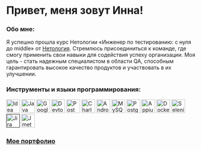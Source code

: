 # Привет, меня зовут Инна!

### Обо мне: 
Я успешно прошла курс Нетологии «Инженер по тестированию: с нуля до middle» от [Нетология](https://netology.ru/). Стремлюсь присоединиться к команде, где смогу применить свои навыки для содействия успеху организации. Моя цель - стать надежным специалистом в области QA, способным гарантировать высокое качество продуктов и участвовать в их улучшении.


 ### Инструменты и языки программирования:
<p align="left"> 

  <a href="https://www.jetbrains.com/idea/" target="_blank" rel="noreferrer"><img src="https://u.netology.ru/backend/uploads/page_assets/images/file/46323/tools_IntelliJ_IDEA_color.png" width="36" height="36" alt="Idea" /></a>
  <a href="https://www.java.com/ru/" target="_blank" rel="noreferrer"><img src="https://camo.githubusercontent.com/27cae08cc74fe15fa6df3fd9945581a6b798aa911b071d5d1343cb03a75323ce/68747470733a2f2f63646e2e776f726c64766563746f726c6f676f2e636f6d2f6c6f676f732f6a6176612d342e737667" width="36" height="36" alt="Java" /></a>
  <a href="https://docs.google.com/" target="_blank" rel="noreferrer"><img src="https://cdn-icons-png.flaticon.com/512/5968/5968557.png" width="36" height="36" alt="Google Sheets" /></a>
  <a><img src="https://d33wubrfki0l68.cloudfront.net/38b5c953a4667366685d55db55d057c86db1fc54/a0fdc/static/acae6b24d940347661ca901ea07f47c1/chrome-dev-logo-icon.png" width="36" height="36" alt="Devtools" /></a>
  <a href="https://www.postman.com/" target="_blank" rel="noreferrer"><img src="https://seeklogo.com/images/P/postman-logo-0087CA0D15-seeklogo.com.png" title="postman" width="36" height="36" alt="Postman" /></a>
  <a href="https://www.charlesproxy.com/" target="_blank" rel="noreferrer"><img src="https://davidwalsh.name/demo/charlesproxyicon.svg" width="36" height="36" alt="Charles" /></a>
  <a href="https://developer.android.com/studio/" target="_blank" rel="noreferrer"><img src="https://cdn.icon-icons.com/icons2/3053/PNG/512/android_studio_alt_macos_bigsur_icon_190394.png" width="36" height="36" alt="Android Studio" /></a>
  <a href="https://www.mysql.com/" target="_blank" rel="noreferrer"><img src="https://raw.githubusercontent.com/danielcranney/readme-generator/main/public/icons/skills/mysql-colored.svg" width="36" height="36" alt="MySQL" /></a>
  <a href="https://www.postgresql.org/" target="_blank" rel="noreferrer"><img src="https://raw.githubusercontent.com/danielcranney/readme-generator/main/public/icons/skills/postgresql-colored.svg" width="36" height="36" alt="PostgreSQL" /></a>
  <a href="https://appium.io/docs/en/latest/" target="_blank" rel="noreferrer"><img src="https://repository-images.githubusercontent.com/375492703/a472a200-d04c-11eb-8e36-7feca03e0af1" width="36" height="36" alt="Appium" /></a>
  <a href="https://docs.docker.com/" target="_blank" rel="noreferrer"><img src="https://www.warp10.io/assets/img/docker_1.png" width="36" height="36" alt="Docker" /></a>
  <a href="https://ru.selenide.org/" target="_blank" rel="noreferrer"><img src="https://user-images.githubusercontent.com/46191990/221415200-6162a078-955f-4be3-8ae8-1350215805b0.jpeg" width="36" height="36" alt="Selenide" /></a>
  <a href="" target="_blank" rel="noreferrer"><img src="https://u.netology.ru/backend/uploads/page_assets/images/file/46328/tools_JIRA_color.png" width="36" height="36" alt="Jira" /></a>
  <a href="https://jmeter.apache.org/" target="_blank" rel="noreferrer"><img src="https://avatars.mds.yandex.net/i?id=14bbc596180fac697c79ad00ac33a276_l-4612849-images-thumbs&n=13" width="36" height="36" alt="Jmeter" /></a>

  



 </p> 


### [Мое портфолио](https://github.com/Isbocha/All-projects/tree/main)

